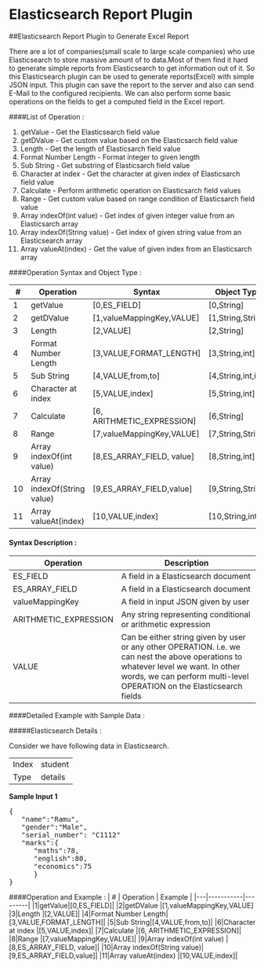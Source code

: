 # Elasticsearch Report Plugin
##Elasticsearch Report Plugin to Generate Excel Report

There are a lot of companies(small scale to large scale companies) who use Elasticsearch to store massive amount of to data.Most of them find it hard to generate simple reports from Elasticsearch to get information out of it.  So this Elasticsearch plugin can be used to generate reports(Excel) with simple JSON input. This plugin can save the report to the server and also can send E-Mail to the configured recipients. We can also perform some basic operations on the fields to get a computed field in the Excel report.

####List of Operation : 

1. getValue -  Get the Elasticsearch field value
2. getDValue - Get custom value based on the Elasticsarch field value
3. Length - Get the length of Elasticsarch field value
4. Format Number Length - Format integer to given length
5. Sub String - Get substring of Elasticsarch field value
6. Character at index - Get the character at given index of Elasticsarch field value
7. Calculate - Perform arithmetic operation on Elasticsarch field values
8. Range - Get custom value based on range condition of Elasticsarch field value
9. Array indexOf(int value) - Get index of given integer value from an Elasticsarch array
10. Array indexOf(String value) - Get index of given string value from an Elasticsearch array 
11. Array valueAt(index) - Get the value of given index from an Elasticsarch array


####Operation Syntax and Object Type : 

| # | Operation | Syntax | Object Type |
|---|-----------|---------|------------|
|1|getValue|[0,ES_FIELD]|[0,String]|
|2|getDValue |[1,valueMappingKey,VALUE]|[1,String,String]|
|3|Length |[2,VALUE]|[2,String]|
|4|Format Number Length|[3,VALUE,FORMAT_LENGTH]|[3,String,int]|
|5|Sub String|[4,VALUE,from,to]|[4,String,int,int]|
|6|Character at index |[5,VALUE,index]|[5,String,int]|
|7|Calculate |[6, ARITHMETIC_EXPRESSION]|[6,String]|
|8|Range |[7,valueMappingKey,VALUE]|[7,String,String]|
|9|Array indexOf(int value) |[8,ES_ARRAY_FIELD, value]|[8,String,int]|
|10|Array indexOf(String value)|[9,ES_ARRAY_FIELD,value]|[9,String,String]|
|11|Array valueAt(index) |[10,VALUE,index]|[10,String,int]|

#### Syntax Description :
|Operation | Description|
|---|-----------|
|ES_FIELD| A field in a Elasticsearch document|
|ES_ARRAY_FIELD| A field in a Elasticsearch document|
|valueMappingKey| A field in input JSON given by user |
|ARITHMETIC_EXPRESSION| Any string representing conditional or arithmetic expression |
|VALUE| Can be either string given by user or any other OPERATION. i.e. we can nest the above operations to whatever level we want. In other words, we can perform multi-level OPERATION on the Elasticsearch fields |


####Detailed Example with Sample Data :

#####Elasticsearch Details :

Consider we have following data in Elasticsearch.

<table>
<tr>
<td>Index</td><td>student</td>
</tr>
<tr>
<td>Type</td><td>details</td>
</tr>
</table>

__Sample Input 1__
<pre>
{
   "name":"Ramu",
   "gender":"Male",
   "serial_number": "C1112"
   "marks":{
      "maths":78,
      "english":80,
      "economics":75
      }
}
</pre>


####Operation and Example :
| # | Operation | Example |
|---|-----------|---------|
|1|getValue|[0,ES_FIELD]|
|2|getDValue |[1,valueMappingKey,VALUE]
|3|Length |[2,VALUE]|
|4|Format Number Length|[3,VALUE,FORMAT_LENGTH]|
|5|Sub String|[4,VALUE,from,to]|
|6|Character at index |[5,VALUE,index]|
|7|Calculate |[6, ARITHMETIC_EXPRESSION]|
|8|Range |[7,valueMappingKey,VALUE]|
|9|Array indexOf(int value) |[8,ES_ARRAY_FIELD, value]|
|10|Array indexOf(String value)|[9,ES_ARRAY_FIELD,value]|
|11|Array valueAt(index) |[10,VALUE,index]|



